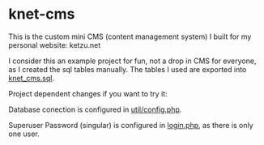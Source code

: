 # knet-cms

This is the custom mini CMS (content management system) I built for my personal website: ketzu.net

I consider this an example project for fun, not a drop in CMS for everyone, as I created the sql tables manually.
The tables I used are exported into [knet_cms.sql](knet_cms.sql).

Project dependent changes if you want to try it:

Database conection is configured in [util/config.php](util/config.php).

Superuser Password (singular) is configured in [login.php](login.php), as there is only one user.
